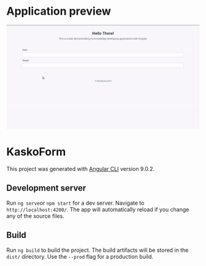 # Application preview
![App preview](./demo/kasko.gif)

# KaskoForm

This project was generated with [Angular CLI](https://github.com/angular/angular-cli) version 9.0.2.

## Development server

Run `ng serve`or `npm start` for a dev server. Navigate to `http://localhost:4200/`. The app will automatically reload if you change any of the source files.

## Build

Run `ng build` to build the project. The build artifacts will be stored in the `dist/` directory. Use the `--prod` flag for a production build.
